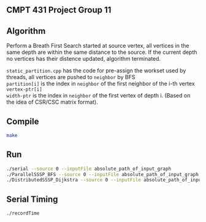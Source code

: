## CMPT 431 Project Group 11

## Algorithm

<p>Perform a Breath First Search started at source vertex, all vertices in the same
depth are within the same distance to the source. If the current depth no vertices has their distence updated, algorithm terminated.</p>

`static_partition.cpp` has the code for pre-assign the workset used by threads, all vertices are pushed to `neighbor` by BFS<br />
`partition[i]` is the index in `neighbor` of the first neighbor of the i-th vertex `vertex-ptr[i]`<br />
`width-ptr` is the index in `neighbor` of the first vertex of depth i. (Based on the idea of CSR/CSC matrix format).</p>

## Compile

```bash
make
```

## Run

```bash
./serial --source 0 --inputFile absolute_path_of_input_graph
./ParallelSSSP_BFS --source 0 --inputFile absolute_path_of_input_graph --nThreads 4
./DistributedSSSP_Dijkstra --source 0 --inputFile absolute_path_of_input_graph
```

## Serial Timing

```bash
./recordTime
```
